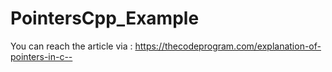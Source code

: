 # PointersCpp_Example
You can reach the article via : https://thecodeprogram.com/explanation-of-pointers-in-c--

